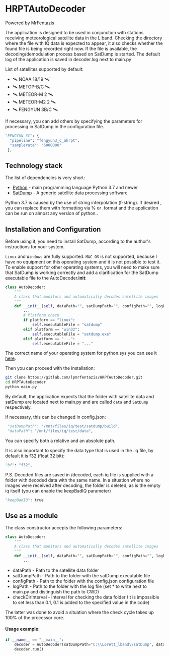 # HRPTAutoDecoder
Powered by MrFentazis


The application is designed to be used in conjunction with stations receiving meteorological satellite data in the L band. Checking the directory where the file with IQ data is expected to appear, it also checks whether the found file is being recorded right now. If the file is available, the decoding/demodulation process based on SatDump is started.
The default log of the application is saved in decoder.log next to main.py

List of satellites supported by default:
- 🛰 NOAA 18/19 🛰`
- 🛰 METOP-B/C 🛰
- 🛰 METEOR-M 2 🛰
- 🛰 METEOR-M2 2 🛰
- 🛰 FENGYUN 3B/C 🛰

If necessary, you can add others by specifying the parameters for processing in SatDump in the configuration file.
```python
"FENGYUN 3C": {
  "pipeline": "fengyun3_c_ahrpt",
  "samplerate": "6000000"
 },
 ```
## Technology stack

The list of dependencies is very short:

- [Python](https://www.python.org/) - main programming language Python 3.7 and newer 
- [SatDump](https://github.com/altillimity/SatDump) - A generic satellite data processing software

Python 3.7 is caused by the use of string interpolation (f-string). If desired , you can replace them with formatting via % or .format and the application can be run on almost any version of python..

## Installation and Configuration

Before using it, you need to install SatDump, according to the author's instructions for your system.

`Linux` and `Windows` are fully supported. `MAC OS` is not supported, because I have no equipment on this operating system and it is not possible to test it. To enable support for other operating systems, you will need to make sure that SatDump is working correctly and add a clarification for the SatDump executable file to the AutoDecoder.__init__:
```python
class AutoDecoder:
    """
    A class that monitors and automatically decodes satellite images
    """
    def __init__(self, dataPath="", satDumpPath="", configPath="", logPath="*", checkDirInterval=1) -> None:
        ...
        # Platform check
        if platform == "linux":
            self.executableFile = "satdump"
        elif platform == "win32":
            self.executableFile = "satdump.exe"
        elif platform == "...":
            self.executableFile = "..."
```
The correct name of your operating system for python.sys you can see it [here](https://stackoverflow.com/questions/446209/possible-values-from-sys-platform).

Then you can proceed with the installation:
```sh
git clone https://gitlab.com/lpmrfentazis/HRPTAutoDecoder.git
cd HRPTAutoDecoder
python main.py
```
By default, the application expects that the folder with satellite data and satDump are located next to main.py and are called `data` and `SatDump` respectively.

If necessary, this can be changed in config.json:
```python
 "satDumpPath": "/mnt/files/iq/test/satdump/build",
 "dataPath": "/mnt/files/iq/test/data",
```
You can specify both a relative and an absolute path.

It is also important to specify the data type that is used in the .iq file, by default it is f32 (float 32 bit):
```python
"bf": "f32",
```
P.S. Decoded files are saved in <data path>/decoded, each iq file is supplied with a folder with decoded data with the same name. In a situation where no images were received after decoding, the folder is deleted, as is the empty iq itself (you can enable the keepBadIQ parameter)
```python
"keepBadIQ": true
```

## Use as a module
The class constructor accepts the following parameters:
```python
class AutoDecoder:
    """
    A class that monitors and automatically decodes satellite images
    """
    def __init__(self, dataPath="", satDumpPath="", configPath="", logPath="*", checkDirInterval=1) -> None:
        ...
```
- dataPath - Path to the satellite data folder
- satDumpPath - Path to the folder with the satDump executable file
- configPath - Path to the folder with the config.json configuration file
- logPath - Path to the folder with the log file (set * to write next to main.py and distinguish the path to CWD)
- checkDirInterval - Interval for checking the data folder (It is impossible to set less than 0.1, 0.1 is added to the specified value in the code)

The latter was done to avoid a situation where the check cycle takes up 100% of the processor core.

#### Usage example:
```python
if __name__ == "__main__":
    decoder = AutoDecoder(satDumpPath="C:\\Lorett_lband\\satDump", dataPath="D:\\data")
    decoder.run()
```



